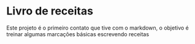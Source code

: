 # Livro de receitas

Este projeto é o primeiro contato que tive com o markdown, o objetivo é treinar algumas marcações básicas escrevendo receitas